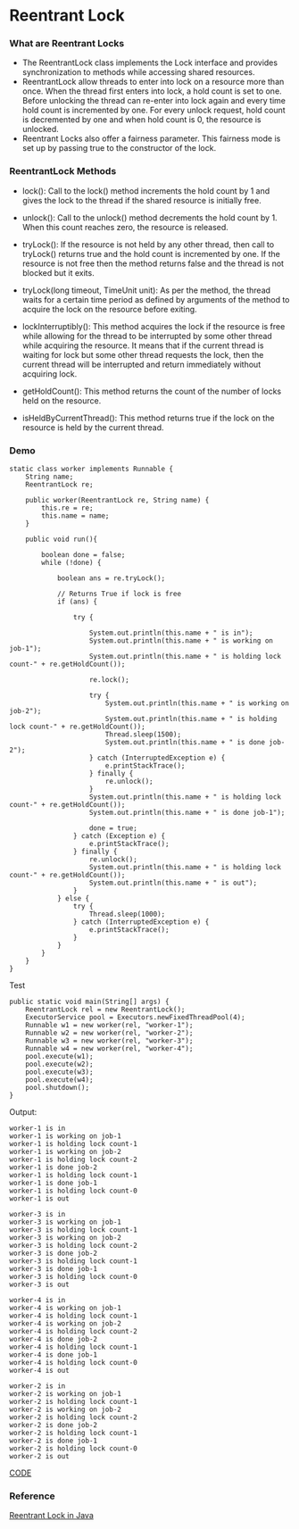 # Reentrant Lock


### What are Reentrant Locks

* The ReentrantLock class implements the Lock interface and provides synchronization to methods while accessing shared resources. 
* ReentrantLock allow threads to enter into lock on a resource more than once. 
    When the thread first enters into lock, a hold count is set to one. 
    Before unlocking the thread can re-enter into lock again and every time hold count is incremented by one. 
    For every unlock request, hold count is decremented by one and when hold count is 0, the resource is unlocked.
* Reentrant Locks also offer a fairness parameter.
     This fairness mode is set up by passing true to the constructor of the lock.
     

### ReentrantLock Methods
    
* lock(): 
    Call to the lock() method increments the hold count by 1 and gives the lock to the thread if the shared resource is initially free.
    
* unlock(): 
    Call to the unlock() method decrements the hold count by 1. 
    When this count reaches zero, the resource is released.
    
* tryLock(): 
    If the resource is not held by any other thread, then call to tryLock() returns true and the hold count is incremented by one. 
    If the resource is not free then the method returns false and the thread is not blocked but it exits.
    
* tryLock(long timeout, TimeUnit unit): 
    As per the method, the thread waits for a certain time period as defined by arguments of the method to acquire the lock on the resource before exiting.
    
* lockInterruptibly(): 
    This method acquires the lock if the resource is free while allowing for the thread to be interrupted by some other thread while acquiring the resource. 
    It means that if the current thread is waiting for lock but some other thread requests the lock, 
    then the current thread will be interrupted and return immediately without acquiring lock.
    
* getHoldCount(): 
    This method returns the count of the number of locks held on the resource.
    
* isHeldByCurrentThread(): 
    This method returns true if the lock on the resource is held by the current thread.
    

### Demo

```
static class worker implements Runnable {
    String name;
    ReentrantLock re;

    public worker(ReentrantLock re, String name) {
        this.re = re;
        this.name = name;
    }

    public void run(){
    
        boolean done = false;
        while (!done) {

            boolean ans = re.tryLock();

            // Returns True if lock is free
            if (ans) {

                try {

                    System.out.println(this.name + " is in");
                    System.out.println(this.name + " is working on job-1");
                    System.out.println(this.name + " is holding lock count-" + re.getHoldCount());

                    re.lock();

                    try {
                        System.out.println(this.name + " is working on job-2");
                        System.out.println(this.name + " is holding lock count-" + re.getHoldCount());
                        Thread.sleep(1500);
                        System.out.println(this.name + " is done job-2");
                    } catch (InterruptedException e) {
                        e.printStackTrace();
                    } finally {
                        re.unlock();
                    }
                    System.out.println(this.name + " is holding lock count-" + re.getHoldCount());
                    System.out.println(this.name + " is done job-1");

                    done = true;
                } catch (Exception e) {
                    e.printStackTrace();
                } finally {
                    re.unlock();
                    System.out.println(this.name + " is holding lock count-" + re.getHoldCount());
                    System.out.println(this.name + " is out");
                }
            } else {
                try {
                    Thread.sleep(1000);
                } catch (InterruptedException e) {
                    e.printStackTrace();
                }
            }
        }
    }
}
```

Test

```
public static void main(String[] args) {
    ReentrantLock rel = new ReentrantLock();
    ExecutorService pool = Executors.newFixedThreadPool(4);
    Runnable w1 = new worker(rel, "worker-1");
    Runnable w2 = new worker(rel, "worker-2");
    Runnable w3 = new worker(rel, "worker-3");
    Runnable w4 = new worker(rel, "worker-4");
    pool.execute(w1);
    pool.execute(w2);
    pool.execute(w3);
    pool.execute(w4);
    pool.shutdown();
}
```

Output:

```
worker-1 is in
worker-1 is working on job-1
worker-1 is holding lock count-1
worker-1 is working on job-2
worker-1 is holding lock count-2
worker-1 is done job-2
worker-1 is holding lock count-1
worker-1 is done job-1
worker-1 is holding lock count-0
worker-1 is out

worker-3 is in
worker-3 is working on job-1
worker-3 is holding lock count-1
worker-3 is working on job-2
worker-3 is holding lock count-2
worker-3 is done job-2
worker-3 is holding lock count-1
worker-3 is done job-1
worker-3 is holding lock count-0
worker-3 is out

worker-4 is in
worker-4 is working on job-1
worker-4 is holding lock count-1
worker-4 is working on job-2
worker-4 is holding lock count-2
worker-4 is done job-2
worker-4 is holding lock count-1
worker-4 is done job-1
worker-4 is holding lock count-0
worker-4 is out

worker-2 is in
worker-2 is working on job-1
worker-2 is holding lock count-1
worker-2 is working on job-2
worker-2 is holding lock count-2
worker-2 is done job-2
worker-2 is holding lock count-1
worker-2 is done job-1
worker-2 is holding lock count-0
worker-2 is out
```


[CODE](https://github.com/guyc1812/Tony/blob/master/src/main/java/com/avengers/tony/JavaBasic/lock/code)



### Reference

[Reentrant Lock in Java](https://www.geeksforgeeks.org/reentrant-lock-java)